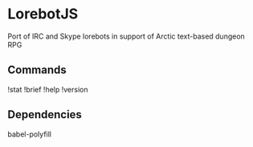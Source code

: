 # LorebotJS
Port of IRC and Skype lorebots in support of Arctic text-based dungeon RPG

## Commands
!stat
!brief
!help
!version

## Dependencies

babel-polyfill
